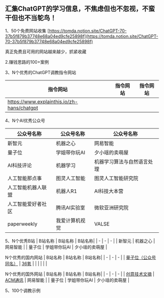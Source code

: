 ## 汇集ChatGPT的学习信息，不焦虑但也不忽视，不蛮干但也不当鸵鸟！

1、50个免费网站收集 
[https://tomda.notion.site/ChatGPT-70-37b5f879b37748e68a04ed9cfe25898f](https://tomda.notion.site/ChatGPT-70-37b5f879b37748e68a04ed9cfe25898f)

真正免费且可用的网站越来越少，抓紧收藏

2.赚钱思路的100+案例



3、N个优秀的ChatGPT调教指令网站

| 指令网站 | 指令网站 | 指令网站 |
| - | - | - |
| https://www.explainthis.io/zh-hans/chatgpt | | |

4、N个AI优秀公众号

| 公众号名称 | 公众号名称 | 公众号名称|
| - | - | - |
| 新智元 | 机器之心 | 网易智能 |
| 量子位 | 学姐带你玩AI | 夕小瑶的卖萌屋 |
| AI科技评论 | 机器学习 | 机器学习算法与自然语言处理 |
| 人工智能那点事 | 图灵人工智能 | 图灵人工智能研究院 |
| 人工智能机器人联盟 | 机器人R1 | AI科技大本营 |
| 人工智能爱好者社区 | 腾讯AI实验室 | 微软亚洲研究院 |
| paperweekly | 我爱计算机视觉 | VALSE |


5、N个优秀B站
| B站名称 | B站名称 | B站名称|
| - | - | - |
| 新智元 | 机器之心 | 网易智能 |
| 量子位 | 学姐带你玩AI | 夕小瑶的卖萌屋 |

N个优秀的国内网站
| B站名称 | B站名称 | B站名称|
| - | - | - |
| [量子位（公众号同名）](https://www.qbitai.com/) | [36氪](https://36kr.com/) |  |
|  |  |  |


N个优秀的国外网站
| B站名称 | B站名称 | B站名称|
| - | - | - |
| [创意技术文摘](https://creativetechnologydigest.substack.com/) | [ACM通讯](https://cacm.acm.org/) | 网易智能 |
| 量子位 | 学姐带你玩AI | 夕小瑶的卖萌屋 |


5、100个调教示例


